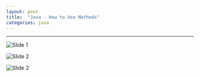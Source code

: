 ```yaml
---
layout: post
title:  "Java - How to Use Methods"
categories: java
---
```

***

![Slide 1]({{site.baseurl}}\assets\images\tutorials\java\how-to-use-methods\methods_38905198\000.png)

![Slide 2]({{site.baseurl}}\assets\images\tutorials\java\how-to-use-methods\methods_38905198\001.png)

![Slide 2]({{site.baseurl}}\assets\images\tutorials\java\how-to-use-methods\methods_38905198\002.png)